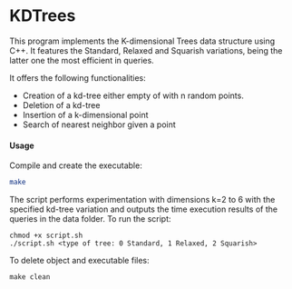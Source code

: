 # KDTrees
This program implements the K-dimensional Trees data structure using C++. It features the Standard, Relaxed and Squarish variations, being the latter one the most efficient in queries.

It offers the following functionalities:
- Creation of a kd-tree either empty of with n random points.
- Deletion of a kd-tree
- Insertion of a k-dimensional point
- Search of nearest neighbor given a point

#### Usage
Compile and create the executable:
```bash
make
```
The script performs experimentation with dimensions k=2 to 6 with the specified kd-tree variation and outputs the time execution results of the queries in the data folder. To run the script:
```
chmod +x script.sh
./script.sh <type of tree: 0 Standard, 1 Relaxed, 2 Squarish>
```
To delete object and executable files:
```
make clean
```
